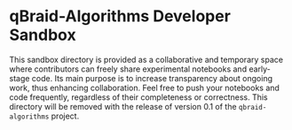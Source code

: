 # qBraid-Algorithms Developer Sandbox

This sandbox directory is provided as a collaborative and temporary space where contributors can freely share experimental notebooks and early-stage code. Its main purpose is to increase transparency about ongoing work, thus enhancing collaboration. Feel free to push your notebooks and code frequently, regardless of their completeness or correctness. This directory will be removed with the release of version 0.1 of the `qbraid-algorithms` project.
